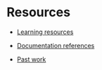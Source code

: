 # Resources

- [Learning resources](learning-resources.md)
  
- [Documentation references](doc-references.md)
  
- [Past work](past-work.md)
